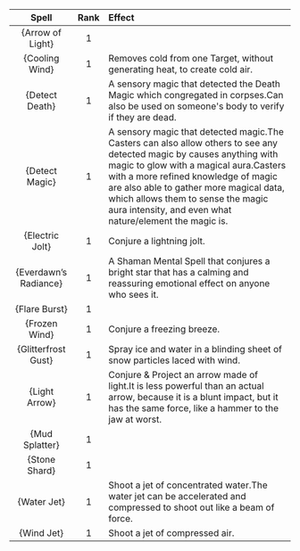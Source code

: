 | **Spell** | **Rank** | **Effect** |
|:--------:|:------:|:--------|
|{Arrow of Light}| 1 ||
|{Cooling Wind}| 1 |Removes cold from one Target, without generating heat, to create cold air.|
|{Detect Death}| 1 |A sensory magic that detected the Death Magic which congregated in corpses.Can also be used on someone's body to verify if they are dead.|
|{Detect Magic}| 1 |A sensory magic that detected magic.The Casters can also allow others to see any detected magic by causes anything with magic to glow with a magical aura.Casters with a more refined knowledge of magic are also able to gather more magical data, which allows them to sense the magic aura intensity, and even what nature/element the magic is.|
|{Electric Jolt}| 1 |Conjure a lightning jolt.|
|{Everdawn’s Radiance}| 1 |A Shaman Mental Spell that conjures a bright star that has a calming and reassuring emotional effect on anyone who sees it.|
|{Flare Burst}| 1 ||
|{Frozen Wind}| 1 |Conjure a freezing breeze.|
|{Glitterfrost Gust}| 1 |Spray ice and water in a blinding sheet of snow particles laced with wind.|
|{Light Arrow}| 1 |Conjure & Project an arrow made of light.It is less powerful than an actual arrow, because it is a blunt impact, but it has the same force, like a hammer to the jaw at worst.|
|{Mud Splatter}| 1 ||
|{Stone Shard}| 1 ||
|{Water Jet}| 1 |Shoot a jet of concentrated water.The water jet can be accelerated and compressed to shoot out like a beam of force.|
|{Wind Jet}| 1 |Shoot a jet of compressed air.|
